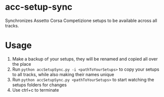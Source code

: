 # acc-setup-sync
Synchronizes Assetto Corsa Competizione setups to be available across all tracks.

# Usage
1. Make a backup of your setups, they will be renamed and copied all over the place
1. Run `python accSetupSync.py -i <pathToYourSetups>` to copy your setups to all tracks, while also making their names unique
1. Run `python accSetupSync.py <pathToYourSetups>` to start watching the setups folders for changes
1. Use ctrl+c to terminate

